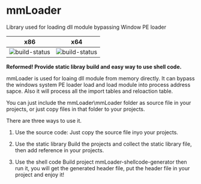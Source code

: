 # mmLoader

Library used for loading dll module bypassing Window PE loader

|                                                               x86                                                              |                                                               x64                                                              |
|:------------------------------------------------------------------------------------------------------------------------------:|:------------------------------------------------------------------------------------------------------------------------------:|
| ![build-status](https://tishion.visualstudio.com/_apis/public/build/definitions/26071245-d50d-4615-850e-47f4d41231b9/11/badge) | ![build-status](https://tishion.visualstudio.com/_apis/public/build/definitions/26071245-d50d-4615-850e-47f4d41231b9/10/badge) |

**Reformed! Provide static libray build and easy way to use shell code.**

mmLoader is used for loaing dll module from memory directly. It can bypass the windows system PE loader load and load module into process address sapce. Also it will process all the import tables and reloaction table.

You can just include the mmLoader\mmLoader folder as source file in your projects, or just copy files in that folder to your projects.

There are three ways to use it.

1. Use the source code:
   Just copy the source file inyo your projects.

2. Use the static library
    Build the projects and collect the static library file, then add reference in your projects.

3. Use the shell code
   Build project mmLoader-shellcode-generator then run it, you will get the generated header file, put the header file in your project and enjoy it!

